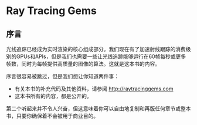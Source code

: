 # Ray Tracing Gems

## 序言

光线追踪已经成为实时渲染的核心组成部分。我们现在有了加速射线跟踪的消费级别的GPUs和APIs，但是我们也需要一些让光线追踪能够运行在60帧每秒或更多帧数，同时为每帧提供高质量的图像的算法。这就是这本书的内容。

序言很容易被跳过，但是我们想让你知道两件事： 
* 有关本书的补充代码及其他资料，请参阅 http://raytracinggems.com
* 这本书所有的内容，都是公开的。


第二个听起来并不令人兴奋，但这意味着你可以自由地复制和再版任何章节或整本书，只要你确保着不会被用于商业目的。





